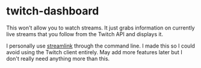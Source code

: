 # twitch-dashboard

This won't allow you to watch streams. It just grabs information on currently live streams that you follow from the Twitch API and displays it.

I personally use [streamlink](https://github.com/streamlink/streamlink) through the command line. I made this so I could avoid using the Twitch client entirely. May add more features later but I don't really need anything more than this.

